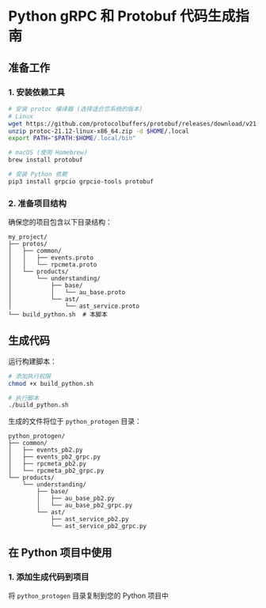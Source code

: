 # Python gRPC 和 Protobuf 代码生成指南

## 准备工作

### 1. 安装依赖工具

```bash
# 安装 protoc 编译器 (选择适合您系统的版本)
# Linux
wget https://github.com/protocolbuffers/protobuf/releases/download/v21.12/protoc-21.12-linux-x86_64.zip
unzip protoc-21.12-linux-x86_64.zip -d $HOME/.local
export PATH="$PATH:$HOME/.local/bin"

# macOS (使用 Homebrew)
brew install protobuf

# 安装 Python 依赖
pip3 install grpcio grpcio-tools protobuf
```

### 2. 准备项目结构

确保您的项目包含以下目录结构：
```
my_project/
├── protos/
│   ├── common/
│   │   ├── events.proto
│   │   └── rpcmeta.proto
│   └── products/
│       └── understanding/
│           ├── base/
│           │   └── au_base.proto
│           └── ast/
│               └── ast_service.proto
└── build_python.sh  # 本脚本
```

## 生成代码

运行构建脚本：
```bash
# 添加执行权限
chmod +x build_python.sh

# 执行脚本
./build_python.sh
```

生成的文件将位于 `python_protogen` 目录：
```
python_protogen/
├── common/
│   ├── events_pb2.py
│   ├── events_pb2_grpc.py
│   ├── rpcmeta_pb2.py
│   └── rpcmeta_pb2_grpc.py
└── products/
    └── understanding/
        ├── base/
        │   ├── au_base_pb2.py
        │   └── au_base_pb2_grpc.py
        └── ast/
            ├── ast_service_pb2.py
            └── ast_service_pb2_grpc.py
```

## 在 Python 项目中使用

### 1. 添加生成代码到项目
将 `python_protogen` 目录复制到您的 Python 项目中
